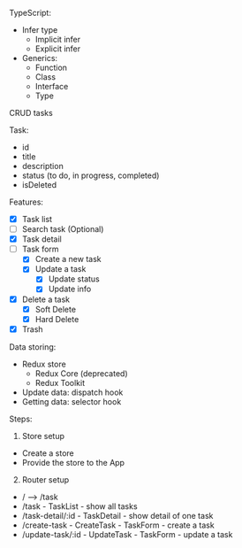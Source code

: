 TypeScript:
- Infer type
  - Implicit infer
  - Explicit infer
- Generics:
  - Function
  - Class
  - Interface
  - Type

CRUD tasks

Task:
- id
- title
- description
- status (to do, in progress, completed)
- isDeleted

Features:
- [x] Task list
- [ ] Search task (Optional)
- [x] Task detail
- [ ] Task form
  - [x] Create a new task
  - [x] Update a task
    - [x] Update status
    - [x] Update info
- [x] Delete a task
  - [x] Soft Delete
  - [x] Hard Delete
- [x] Trash

Data storing:
- Redux store
  + Redux Core (deprecated)
  + Redux Toolkit
- Update data: dispatch hook
- Getting data: selector hook

Steps:

1. Store setup
  - Create a store
  - Provide the store to the App

2. Router setup
  - / --> /task
  - /task - TaskList - show all tasks
  - /task-detail/:id - TaskDetail - show detail of one task
  - /create-task - CreateTask - TaskForm - create a task
  - /update-task/:id - UpdateTask - TaskForm - update a task

